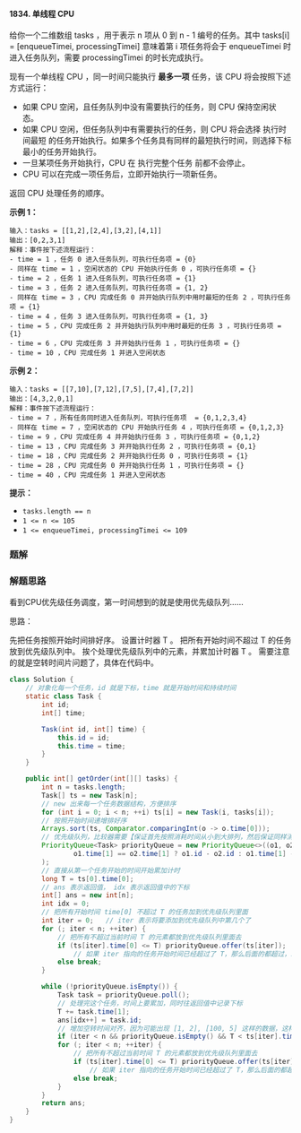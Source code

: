 #### 1834. 单线程 CPU

给你一个二维数组 tasks ，用于表示 n 项从 0 到 n - 1 编号的任务。其中 tasks[i] = [enqueueTimei, processingTimei] 意味着第 i 项任务将会于 enqueueTimei 时进入任务队列，需要 processingTimei 的时长完成执行。

现有一个单线程 CPU ，同一时间只能执行 **最多一项** 任务，该 CPU 将会按照下述方式运行：

* 如果 CPU 空闲，且任务队列中没有需要执行的任务，则 CPU 保持空闲状态。
* 如果 CPU 空闲，但任务队列中有需要执行的任务，则 CPU 将会选择 执行时间最短 的任务开始执行。如果多个任务具有同样的最短执行时间，则选择下标最小的任务开始执行。
* 一旦某项任务开始执行，CPU 在 执行完整个任务 前都不会停止。
* CPU 可以在完成一项任务后，立即开始执行一项新任务。

返回 CPU 处理任务的顺序。

**示例 1：**

```shell
输入：tasks = [[1,2],[2,4],[3,2],[4,1]]
输出：[0,2,3,1]
解释：事件按下述流程运行： 
- time = 1 ，任务 0 进入任务队列，可执行任务项 = {0}
- 同样在 time = 1 ，空闲状态的 CPU 开始执行任务 0 ，可执行任务项 = {}
- time = 2 ，任务 1 进入任务队列，可执行任务项 = {1}
- time = 3 ，任务 2 进入任务队列，可执行任务项 = {1, 2}
- 同样在 time = 3 ，CPU 完成任务 0 并开始执行队列中用时最短的任务 2 ，可执行任务项 = {1}
- time = 4 ，任务 3 进入任务队列，可执行任务项 = {1, 3}
- time = 5 ，CPU 完成任务 2 并开始执行队列中用时最短的任务 3 ，可执行任务项 = {1}
- time = 6 ，CPU 完成任务 3 并开始执行任务 1 ，可执行任务项 = {}
- time = 10 ，CPU 完成任务 1 并进入空闲状态
```

**示例 2：**

```shell
输入：tasks = [[7,10],[7,12],[7,5],[7,4],[7,2]]
输出：[4,3,2,0,1]
解释：事件按下述流程运行： 
- time = 7 ，所有任务同时进入任务队列，可执行任务项  = {0,1,2,3,4}
- 同样在 time = 7 ，空闲状态的 CPU 开始执行任务 4 ，可执行任务项 = {0,1,2,3}
- time = 9 ，CPU 完成任务 4 并开始执行任务 3 ，可执行任务项 = {0,1,2}
- time = 13 ，CPU 完成任务 3 并开始执行任务 2 ，可执行任务项 = {0,1}
- time = 18 ，CPU 完成任务 2 并开始执行任务 0 ，可执行任务项 = {1}
- time = 28 ，CPU 完成任务 0 并开始执行任务 1 ，可执行任务项 = {}
- time = 40 ，CPU 完成任务 1 并进入空闲状态
```

**提示：**

- `tasks.length == n`
- `1 <= n <= 105`
- `1 <= enqueueTimei, processingTimei <= 109`

### 题解

### 解题思路

看到CPU优先级任务调度，第一时间想到的就是使用优先级队列……

思路：

先把任务按照开始时间排好序。
设置计时器 T 。
把所有开始时间不超过 T 的任务放到优先级队列中。
挨个处理优先级队列中的元素，并累加计时器 T 。
需要注意的就是空转时间片问题了，具体在代码中。

```java
class Solution {
    // 对象化每一个任务，id 就是下标，time 就是开始时间和持续时间
    static class Task {
        int id;
        int[] time;

        Task(int id, int[] time) {
            this.id = id;
            this.time = time;
        }
    }

    public int[] getOrder(int[][] tasks) {
        int n = tasks.length;
        Task[] ts = new Task[n];
        // new 出来每一个任务数据结构，方便排序
        for (int i = 0; i < n; ++i) ts[i] = new Task(i, tasks[i]);
        // 按照开始时间递增排好序
        Arrays.sort(ts, Comparator.comparingInt(o -> o.time[0]));
        // 优先级队列，比较器需要【保证首先按照消耗时间从小到大排列，然后保证同样消耗时间的 id 小的排前面】
        PriorityQueue<Task> priorityQueue = new PriorityQueue<>((o1, o2) ->
                o1.time[1] == o2.time[1] ? o1.id - o2.id : o1.time[1] - o2.time[1]
        );
        // 直接从第一个任务开始的时间开始累加计时
        long T = ts[0].time[0];
        // ans 表示返回值， idx 表示返回值中的下标
        int[] ans = new int[n];
        int idx = 0;
        // 把所有开始时间 time[0] 不超过 T 的任务加到优先级队列里面
        int iter = 0;   // iter 表示将要添加到优先级队列中第几个了
        for (; iter < n; ++iter) {
            // 把所有不超过当前时间 T 的元素都放到优先级队列里面去
            if (ts[iter].time[0] <= T) priorityQueue.offer(ts[iter]);
                // 如果 iter 指向的任务开始时间已经超过了 T，那么后面的都超过，就跳出来
            else break;
        }

        while (!priorityQueue.isEmpty()) {
            Task task = priorityQueue.poll();
            // 处理完这个任务，时间上要累加，同时往返回值中记录下标
            T += task.time[1];
            ans[idx++] = task.id;
            // 增加空转时间对齐，因为可能出现 [1, 2], [100, 5] 这样的数据，这样前后不接
            if (iter < n && priorityQueue.isEmpty() && T < ts[iter].time[0]) T = ts[iter].time[0];
            for (; iter < n; ++iter) {
                // 把所有不超过当前时间 T 的元素都放到优先级队列里面去
                if (ts[iter].time[0] <= T) priorityQueue.offer(ts[iter]);
                    // 如果 iter 指向的任务开始时间已经超过了 T，那么后面的都超过，就跳出来
                else break;
            }
        }
        return ans;
    }
}
```

